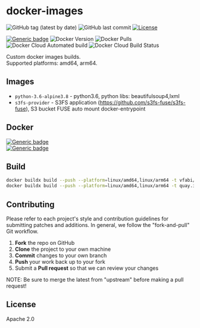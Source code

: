 # docker-images

![GitHub tag (latest by date)](https://img.shields.io/github/v/tag/vfabi/docker-images)
![GitHub last commit](https://img.shields.io/github/last-commit/vfabi/docker-images)
[![License](https://img.shields.io/badge/License-Apache%202.0-blue.svg)](https://opensource.org/licenses/Apache-2.0)

[![Generic badge](https://img.shields.io/badge/hub.docker.com-vfabi/docker_images-<>.svg)](https://hub.docker.com/repository/docker/vfabi/docker-images)
![Docker Version](https://img.shields.io/docker/v/vfabi/docker-images)
![Docker Pulls](https://img.shields.io/docker/pulls/vfabi/docker-images)
![Docker Cloud Automated build](https://img.shields.io/docker/cloud/automated/vfabi/docker-images)
![Docker Cloud Build Status](https://img.shields.io/docker/cloud/build/vfabi/docker-images)

Custom docker images builds.  
Supported platforms: amd64, arm64.

## Images

- `python-3.6-alpine3.8` - python3.6, python libs: beautifulsoup4,lxml
- `s3fs-provider` - S3FS application (https://github.com/s3fs-fuse/s3fs-fuse), S3 bucket FUSE auto mount docker-entrypoint

## Docker

[![Generic badge](https://img.shields.io/badge/hub.docker.com-vfabi/docker_images-<>.svg)](https://hub.docker.com/repository/docker/vfabi/docker-images)  
[![Generic badge](https://img.shields.io/badge/quay.io-vfabi/docker_images-<>.svg)](https://quay.io/vfabi/docker-images)

## Build

```sh
docker buildx build --push --platform=linux/amd64,linux/arm64 -t vfabi/docker-images:XXX -f Dockerfile .
docker buildx build --push --platform=linux/amd64,linux/arm64 -t quay.io/vfabi/docker-images:XXX -f Dockerfile .
```

## Contributing

Please refer to each project's style and contribution guidelines for submitting patches and additions. In general, we follow the "fork-and-pull" Git workflow.

 1. **Fork** the repo on GitHub
 2. **Clone** the project to your own machine
 3. **Commit** changes to your own branch
 4. **Push** your work back up to your fork
 5. Submit a **Pull request** so that we can review your changes

NOTE: Be sure to merge the latest from "upstream" before making a pull request!

## License

Apache 2.0
